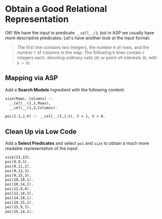 # Obtain a Good Relational Representation

OK! We have the input in predicate `__cell__/3`, but in ASP we usually have more descriptive predicates.
Let's have another look at the input format:

> The first line contains two integers, the number `R` of rows, and the number `C` of columns in the map.
> The following `R` lines contain `C` integers each, denoting ordinary cells (`0`) or point-of-interests (`D`, with `D > 0`).

## Mapping via ASP

Add a **Search Models** ingredient with the following content:
```asp
size(Rows, Columns) :-
  __cell__(1,1,Rows),
  __cell__(1,2,Columns).

poi(I-1,J,V) :- __cell__(I,J,V), I > 1, V > 0.
```

## Clean Up via Low Code

Add a **Select Predicates** and select `poi` and `size` to obtain a much more readable representation of the input:
```asp
size(23,23).
poi(9,9,3).
poi(9,11,2).
poi(9,13,3).
poi(9,15,3).
poi(10,10,1).
poi(10,14,2).
poi(12,9,6).
poi(12,14,3).
poi(14,10,1).
poi(14,15,2).
poi(15,9,3).
poi(15,14,1).
```
